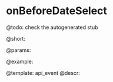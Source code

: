 onBeforeDateSelect
=============

@todo:
	check the autogenerated stub

@short:
	

@params:

@example:


@template:	api_event
@descr:

